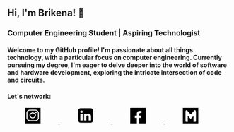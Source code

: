 ## Hi, I'm Brikena! 👋
### Computer Engineering Student | Aspiring Technologist
#### Welcome to my GitHub profile! I'm passionate about all things technology, with a particular focus on computer engineering. Currently pursuing my degree, I'm eager to delve deeper into the world of software and hardware development, exploring the intricate intersection of code and circuits.

#### Let's network:


<a href="https://www.instagram.com/brikenekastrati/"><img src="images/ig.png" height="35px" width="35px" style="margin-right:40px; margin-left:40px;"> </a>
<a href="https://www.linkedin.com/in/brikenekastrati?utm_source=share&utm_campaign=share_via&utm_content=profile&utm_medium=ios_app"><img src="images/linkedin-icon-black.png" height="35px" width="35px" style="margin-right:40px; margin-left:40px;"> </a>
<a href="https://www.facebook.com/brikena.kastrati.75"><img src="images/fb.jpg" height="35px" width="35px" style="margin-right:40px; margin-left:40px;"> </a>
<a href="mailto:brikena.kastrati1@student.uni-pr.edu"><img src="images/gm.jpg" height="35px" width="35px" style="margin-right:40px; margin-left:40px;"> </a>

<!--
**brikenakastrati/brikenakastrati** is a ✨ _special_ ✨ repository because its `README.md` (this file) appears on your GitHub profile.

Here are some ideas to get you started:

- 🔭 I’m currently working on ...
- 🌱 I’m currently learning ...
- 👯 I’m looking to collaborate on ...
- 🤔 I’m looking for help with ...
- 💬 Ask me about ...
- 📫 How to reach me: ...
- 😄 Pronouns: ...
- ⚡ Fun fact: ...
-->
